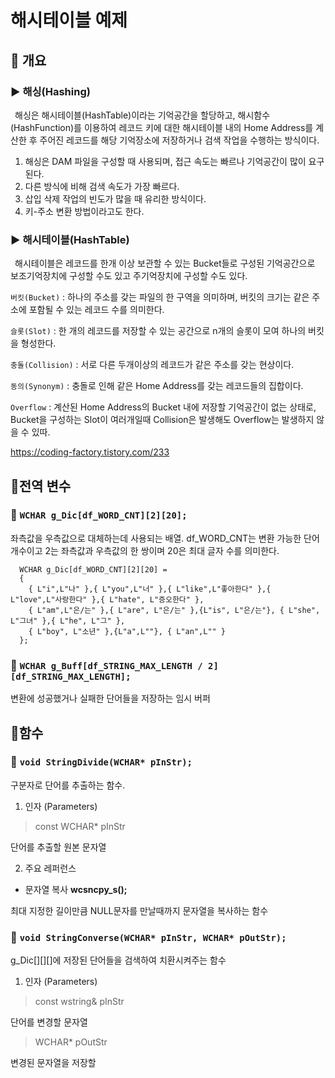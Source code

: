 # 해시테이블 예제
## 📢 개요
### ▶ 해싱(Hashing)
  
   해싱은 해시테이블(HashTable)이라는 기억공간을 할당하고, 해시함수(HashFunction)를 이용하여 레코드 키에 대한 해시테이블 내의 Home Address를 계산한 후 주어진 레코드를 해당 기억장소에 저장하거나 검색 작업을 수행하는 방식이다.
  
  1. 해싱은 DAM 파일을 구성할 때 사용되며, 접근 속도는 빠르나 기억공간이 많이 요구된다.
  2. 다른 방식에 비해 검색 속도가 가장 빠르다.
  3. 삽입 삭제 작업의 빈도가 많을 때 유리한 방식이다.
  4. 키-주소 변환 방법이라고도 한다.
  
### ▶ 해시테이블(HashTable)
   해시테이블은 레코드를 한개 이상 보관할 수 있는 Bucket들로 구성된 기억공간으로 보조기억장치에 구성할 수도 있고 주기억장치에 구성할 수도 있다.

``버킷(Bucket)`` : 하나의 주소를 갖는 파일의 한 구역을 의미하며, 버킷의 크기는 같은 주소에 포함될 수 있는 레코드 수를 의미한다.

``슬롯(Slot)`` : 한 개의 레코드를 저장할 수 있는 공간으로 n개의 슬롯이 모여 하나의 버킷을 형성한다.

``충돌(Collision)`` : 서로 다른 두개이상의 레코드가 같은 주소를 갖는 현상이다.

``동의(Synonym)`` : 충돌로 인해 같은 Home Address를 갖는 레코드들의 집합이다.

``Overflow`` : 계산된 Home Address의 Bucket 내에 저장할 기억공간이 없는 상태로, Bucket을 구성하는 Slot이 여러개일때 Collision은 발생해도 Overflow는 발생하지 않을 수 있따.


https://coding-factory.tistory.com/233

## 📌전역 변수
### 🔧 ``WCHAR g_Dic[df_WORD_CNT][2][20];``
  좌측값을 우측값으로 대체하는데 사용되는 배열. df_WORD_CNT는 변환 가능한 단어 개수이고 2는 좌측값과 우측값의 한 쌍이며 20은 최대 글자 수를 의미한다.

      WCHAR g_Dic[df_WORD_CNT][2][20] =
      {
        { L"i",L"나" },{ L"you",L"너" },{ L"like",L"좋아한다" },{ L"love",L"사랑한다" },{ L"hate", L"증오한다" },
        { L"am",L"은/는" },{ L"are", L"은/는" },{L"is", L"은/는"}, { L"she", L"그녀" },{ L"he", L"그" },
        { L"boy", L"소년" },{L"a",L""}, { L"an",L"" }
      };



### 🔧 ``WCHAR g_Buff[df_STRING_MAX_LENGTH / 2][df_STRING_MAX_LENGTH];``
  변환에 성공했거나 실패한 단어들을 저장하는 임시 버퍼


## 📌함수
### 🔧 ``void StringDivide(WCHAR* pInStr);``
  구분자로 단어를 추출하는 함수.
  
  1. 인자 (Parameters)
  >const WCHAR* pInStr

  단어를 추출할 원본 문자열 
 
  2. 주요 레퍼런스
 - 문자열 복사 **wcsncpy_s();**

 최대 지정한 길이만큼 NULL문자를 만날때까지 문자열을 복사하는 함수


### 🔧 ``void StringConverse(WCHAR* pInStr, WCHAR* pOutStr);``
  g_Dic[][][]에 저장된 단어들을 검색하여 치환시켜주는 함수
  
  1. 인자 (Parameters)
  >const wstring& pInStr

  단어를 변경할 문자열 
 
  >WCHAR* pOutStr
  
  변경된 문자열을 저장할 
      
      
